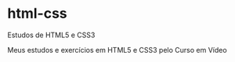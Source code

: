 # html-css
 Estudos de HTML5 e CSS3

Meus estudos e exercícios em HTML5 e CSS3 pelo Curso em Vídeo

<a href="https://giovannielbaruqui.github.io/html-css/exercicios/ex001/index.html">